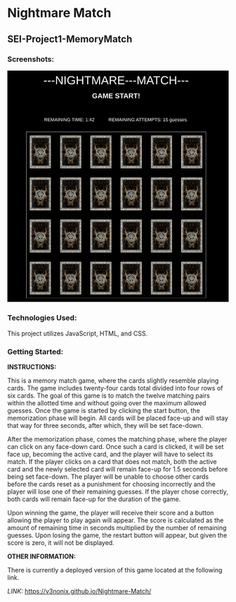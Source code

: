 # Nightmare Match
## SEI-Project1-MemoryMatch

### Screenshots:
![Nightmare Match start-page.](/RM-images/Screenshot1.png "Start-page Screenshot")

### Technologies Used:
This project utilizes JavaScript, HTML, and CSS.
### Getting Started:

  **INSTRUCTIONS:**

  This is a memory match game, where the cards slightly resemble playing cards. The game includes twenty-four cards total divided into four rows of six cards. The goal of this game is to match the twelve matching pairs within the allotted time and without going over the maximum allowed guesses. Once the game is started by clicking the start button, the memorization phase will begin. All cards will be placed face-up and will stay that way for three seconds, after which, they will be set face-down. 
  
  After the memorization phase, comes the matching phase, where the player can click on any face-down card. Once such a card is clicked, it will be set face up, becoming the active card, and the player will have to select its match. If the player clicks on a card that does not match, both the active card and the newly selected card will remain face-up for 1.5 seconds before being set face-down. The player will be unable to choose other cards before the cards reset as a punishment for choosing incorrectly and the player will lose one of their remaining guesses. If the player chose correctly, both cards will remain face-up for the duration of the game.

  Upon winning the game, the player will receive their score and a button allowing the player to play again will appear. The score is calculated as the amount of remaining time in seconds multiplied by the number of remaining guesses. Upon losing the game, the restart button will appear, but given the score is zero, it will not be displayed.  

  **OTHER INFORMATION:**

  There is currently a deployed version of this game located at the following link.

  *LINK:* https://v3nonix.github.io/Nightmare-Match/

